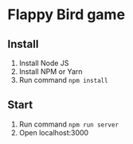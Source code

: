 # Flappy Bird game

## Install
1. Install Node JS
2. Install NPM or Yarn
3. Run command `npm install`

## Start 
1. Run command `npm run server`
2. Open localhost:3000
